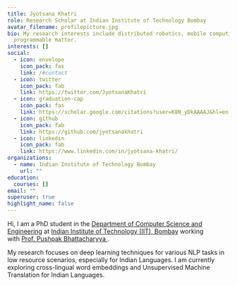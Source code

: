 ```yaml
---
title: Jyotsana Khatri
role: Research Scholar at Indian Institute of Technology Bombay
avatar_filename: profilepicture.jpg
bio: My research interests include distributed robotics, mobile computing and
  programmable matter.
interests: []
social:
  - icon: envelope
    icon_pack: fas
    link: /#contact
  - icon: twitter
    icon_pack: fab
    link: https://twitter.com/JyotsanaKhatri
  - icon: graduation-cap
    icon_pack: fas
    link: https://scholar.google.com/citations?user=K8N_yDkAAAAJ&hl=en
  - icon: github
    icon_pack: fab
    link: https://github.com/jyotsanakhatri
  - icon: linkedin
    icon_pack: fab
    link: https://www.linkedin.com/in/jyotsana-khatri/
organizations:
  - name: Indian Institute of Technology Bombay
    url: ""
education:
  courses: []
email: ""
superuser: true
highlight_name: false
---
```

Hi, I am a PhD student in the [Department of Computer Science and Engineering](https://www.cse.iitb.ac.in/~jyotsanak/www.cse.iitb.ac.in) at [Indian Institute of Technology (IIT), Bombay](https://www.cse.iitb.ac.in/~jyotsanak/www.iitb.ac.in) working with [Prof. Pushpak Bhattacharyya ](https://www.cse.iitb.ac.in/~jyotsanak/www.cse.iitb.ac.in/~pb).

My research focuses on deep learning techniques for various NLP tasks in low resource scenarios, especially for Indian Languages. I am currently exploring cross-lingual word embeddings and Unsupervised Machine Translation for Indian Languages.